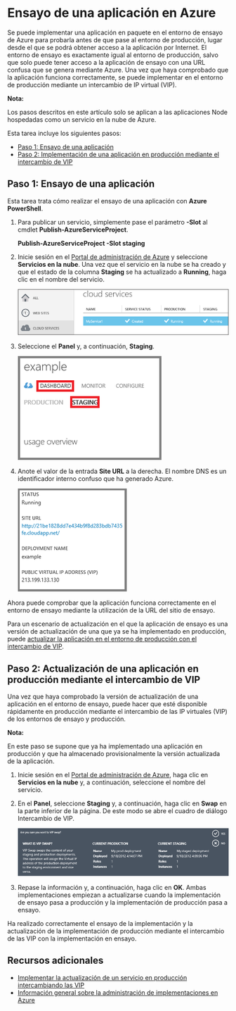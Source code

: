 <properties linkid="dev-nodejs-enablestaging" urlDisplayName="Staging Deployment" pageTitle="Stage a cloud service deployment (Node.js) - Azure" metaKeywords="Azure staging, Azure application staging, Azure test environment, Azure staging environment, Azure Virtual IP swap, Azure VIP swap" description="Learn how to deploy your Azure application to a staging environment, then deploy to a production environment using Virtual IP (VIP) swap." metaCanonical=" " services="cloud-services" documentationCenter="Node.js" title="Staging an Application in Azure" authors="" solutions="" manager="" editor="" />

Ensayo de una aplicación en Azure
=================================

Se puede implementar una aplicación en paquete en el entorno de ensayo de Azure para probarla antes de que pase al entorno de producción, lugar desde el que se podrá obtener acceso a la aplicación por Internet. El entorno de ensayo es exactamente igual al entorno de producción, salvo que solo puede tener acceso a la aplicación de ensayo con una URL confusa que se genera mediante Azure. Una vez que haya comprobado que la aplicación funciona correctamente, se puede implementar en el entorno de producción mediante un intercambio de IP virtual (VIP).

**Nota:**

Los pasos descritos en este artículo solo se aplican a las aplicaciones Node hospedadas como un servicio en la nube de Azure.

Esta tarea incluye los siguientes pasos:

-   [Paso 1: Ensayo de una aplicación](#step1)
-   [Paso 2: Implementación de una aplicación en producción mediante el intercambio de VIP](#step2)

Paso 1: Ensayo de una aplicación
--------------------------------

Esta tarea trata cómo realizar el ensayo de una aplicación con **Azure PowerShell**.

1.  Para publicar un servicio, simplemente pase el parámetro **-Slot** al cmdlet **Publish-AzureServiceProject**.

    **Publish-AzureServiceProject -Slot staging**

2.  Inicie sesión en el [Portal de administración de Azure](http://manage.windowsazure.com) y seleccione **Servicios en la nube**. Una vez que el servicio en la nube se ha creado y que el estado de la columna **Staging** se ha actualizado a **Running**, haga clic en el nombre del servicio.

    ![portal que muestra un servicio en ejecución](./media/cloud-services-nodejs-stage-application/staging-cloud-service-running.png)

3.  Seleccione el **Panel** y, a continuación, **Staging**.

    ![panel de servicio en la nube](./media/cloud-services-nodejs-stage-application/cloud-service-dashboard-staging.png)

4.  Anote el valor de la entrada **Site URL** a la derecha. El nombre DNS es un identificador interno confuso que ha generado Azure.

    ![URL del sitio](./media/cloud-services-nodejs-stage-application/cloud-service-staging-url.png)

Ahora puede comprobar que la aplicación funciona correctamente en el entorno de ensayo mediante la utilización de la URL del sitio de ensayo.

Para un escenario de actualización en el que la aplicación de ensayo es una versión de actualización de una que ya se ha implementado en producción, puede [actualizar la aplicación en el entorno de producción con el intercambio de VIP](#step2).

Paso 2: Actualización de una aplicación en producción mediante el intercambio de VIP
------------------------------------------------------------------------------------

Una vez que haya comprobado la versión de actualización de una aplicación en el entorno de ensayo, puede hacer que esté disponible rápidamente en producción mediante el intercambio de las IP virtuales (VIP) de los entornos de ensayo y producción.

**Nota:**

En este paso se supone que ya ha implementado una aplicación en producción y que ha almacenado provisionalmente la versión actualizada de la aplicación.

1.  Inicie sesión en el [Portal de administración de Azure](http://manage.windowsazure.com), haga clic en **Servicios en la nube** y, a continuación, seleccione el nombre del servicio.

2.  En el **Panel**, seleccione **Staging** y, a continuación, haga clic en **Swap** en la parte inferior de la página. De este modo se abre el cuadro de diálogo Intercambio de VIP.

    ![cuadro de diálogo Intercambio de VIP](./media/cloud-services-nodejs-stage-application/vip-swap-dialog.png)

3.  Repase la información y, a continuación, haga clic en **OK**. Ambas implementaciones empiezan a actualizarse cuando la implementación de ensayo pasa a producción y la implementación de producción pasa a ensayo.

Ha realizado correctamente el ensayo de la implementación y la actualización de la implementación de producción mediante el intercambio de las VIP con la implementación en ensayo.

Recursos adicionales
--------------------

-   [Implementar la actualización de un servicio en producción intercambiando las VIP](http://msdn.microsoft.com/en-us/library/windowsazure/ee517253.aspx)
-   [Información general sobre la administración de implementaciones en Azure](http://msdn.microsoft.com/en-us/library/windowsazure/hh386336.aspx)


